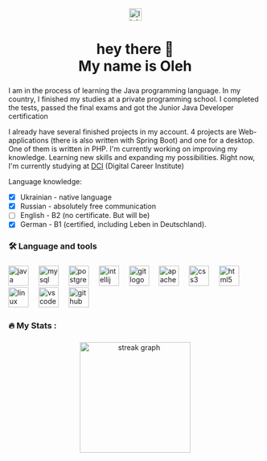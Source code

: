 <!-- 
[![LinkedIn][linkedin-shield]][linkedin-url]

### Hi there 👋
## I am Oleh

  I am in the process of learning the Java programming language. In my country, I finished my studies at a private programming school. I completed the tests, passed the final exams and got 
the Junior Java Developer certification

  I already have several finished projects in my account. 4 projects are Web-applications (there is also written with Spring Boot) and one for a desktop. One of them is written in PHP. 
I'm currently working on improving my knowledge. Learning new skills and expanding my possibilities. 
Right now, I'm currently studying at [DCI](https://digitalcareerinstitute.org/) (Digital Career Institute)

[linkedin-shield]: https://img.shields.io/badge/-LinkedIn-black.svg?style=for-the-badge&logo=linkedin&colorB=555
[linkedin-url]: https://www.linkedin.com/in/oleh-bryl/
-->

<div align="center">
  <a href="https://www.linkedin.com/in/oleh-bryl/" target="_blank">
    <img src="https://img.shields.io/static/v1?message=LinkedIn&logo=linkedin&label=&color=0077B5&logoColor=white&labelColor=&style=for-the-badge" height="25" alt="linkedin logo"  />
  </a>
</div>

<h1 align="center">hey there 👋<br>My name is Oleh</h1>

###

I am in the process of learning the Java programming language. In my country, I finished my studies at a private programming school. I completed the tests, passed the final exams and got 
the Junior Java Developer certification

  I already have several finished projects in my account. 4 projects are Web-applications (there is also written with Spring Boot) and one for a desktop. One of them is written in PHP. 
I'm currently working on improving my knowledge. Learning new skills and expanding my possibilities. 
Right now, I'm currently studying at [DCI](https://digitalcareerinstitute.org/) (Digital Career Institute)

Language knowledge:
- [x] Ukrainian - native language
- [x] Russian - absolutely free communication
- [ ] English - B2 (no certificate. But will be)
- [x] German - B1 (certified, including Leben in Deutschland).

###

<h3 align="left">🛠 Language and tools</h3>

###

<div align="left">
  <img src="https://cdn.jsdelivr.net/gh/devicons/devicon/icons/java/java-original.svg" height="40" alt="java logo"  />
  <img width="12" />
  <img src="https://cdn.jsdelivr.net/gh/devicons/devicon/icons/mysql/mysql-original.svg" height="40" alt="mysql logo"  />
  <img width="12" />
  <img src="https://cdn.jsdelivr.net/gh/devicons/devicon/icons/postgresql/postgresql-original.svg" height="40" alt="postgresql logo"  />
  <img width="12" />
  <img src="https://cdn.jsdelivr.net/gh/devicons/devicon/icons/intellij/intellij-original.svg" height="40" alt="intellij logo"  />
  <img width="12" />
  <img src="https://cdn.jsdelivr.net/gh/devicons/devicon/icons/git/git-original.svg" height="40" alt="git logo"  />
  <img width="12" />
  <img src="https://cdn.jsdelivr.net/gh/devicons/devicon/icons/apache/apache-original.svg" height="40" alt="apache logo"  />
  <img width="12" />
  <img src="https://cdn.jsdelivr.net/gh/devicons/devicon/icons/css3/css3-original.svg" height="40" alt="css3 logo"  />
  <img width="12" />
  <img src="https://cdn.jsdelivr.net/gh/devicons/devicon/icons/html5/html5-original.svg" height="40" alt="html5 logo"  />
  <img width="12" />
  <img src="https://cdn.jsdelivr.net/gh/devicons/devicon/icons/linux/linux-original.svg" height="40" alt="linux logo"  />
  <img width="12" />
  <img src="https://cdn.jsdelivr.net/gh/devicons/devicon/icons/vscode/vscode-original.svg" height="40" alt="vscode logo"  />
  <img width="12" />
  <img src="https://cdn.simpleicons.org/github/181717" height="40" alt="github logo"  />
</div>

###

<h3 align="left">🔥   My Stats :</h3>

###

<div align="center">
  <img src="https://streak-stats.demolab.com?user=BADRobin&locale=en&mode=daily&theme=dark&hide_border=false&border_radius=5&order=3" height="220" alt="streak graph"  />
</div>

###
